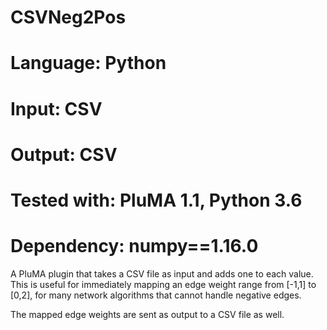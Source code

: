 # CSVNeg2Pos
# Language: Python
# Input: CSV
# Output: CSV
# Tested with: PluMA 1.1, Python 3.6
# Dependency: numpy==1.16.0

A PluMA plugin that takes a CSV file as input and adds one
to each value.  This is useful for immediately mapping an edge weight range
from [-1,1] to [0,2], for many network algorithms that cannot handle
negative edges.

The mapped edge weights are sent as output to a CSV file as well.
